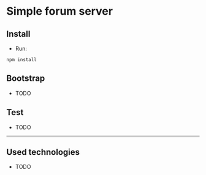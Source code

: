# Simple forum server

## Install

* Run:

```shell
npm install
```

## Bootstrap

* TODO

## Test

* TODO

___

## Used technologies

* TODO